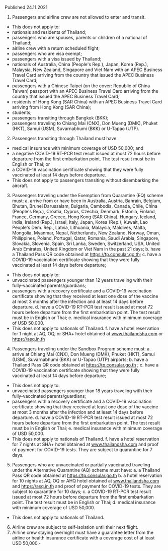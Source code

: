 Published 24.11.2021
1. Passengers and airline crew are not allowed to enter and transit.
- This does not apply to:
- nationals and residents of Thailand;
- passengers who are spouses, parents or children of a national of Thailand;
- airline crew with a return scheduled flight;
- passengers who are visa exempt;
- passengers with a visa issued by Thailand;
- nationals of Australia, China (People's Rep.), Japan, Korea (Rep.), Malaysia, New Zealand, Singapore and Viet Nam with an APEC Business Travel Card arriving from the country that issued the APEC Business Travel Card;
- passengers with a Chinese Taipei (on the cover: Republic of China Taiwan) passport with an APEC Business Travel Card arriving from the country that issued the APEC Business Travel Card;
- residents of Hong Kong (SAR China) with an APEC Business Travel Card arriving from Hong Kong (SAR China);
- students;
- passengers transiting through Bangkok (BKK);
- passengers traveling to Chiang Mai (CNX), Don Mueng (DMK), Phuket (HKT), Samui (USM), Suvarnabhumi (BKK) or U-Tapao (UTP).
2. Passengers transiting through Thailand must have:
- medical insurance with minimum coverage of USD 50,000; and
- a negative COVID-19 RT-PCR test result issued at most 72 hours before departure from the first embarkation point. The test result must be in English or Thai; or
- a COVID-19 vaccination certificate showing that they were fully vaccinated at least 14 days before departure.
- This does not apply to passengers transiting without disembarking the aircraft.
3. Passengers traveling under the Exemption from Quarantine (EQ) scheme must:
a. arrive from or have been in Australia, Austria, Bahrain, Belgium, Bhutan, Brunei Darussalam, Bulgaria, Cambodia, Canada, Chile, China (People's Rep.), Croatia, Cyprus, Czechia, Denmark, Estonia, Finland, France, Germany, Greece, Hong Kong (SAR China), Hungary, Iceland, India, Ireland (Rep.), Israel, Italy, Japan, Korea (Rep.), Kuwait, Lao People's Dem. Rep., Latvia, Lithuania, Malaysia, Maldives, Malta, Mongolia, Myanmar, Nepal, Netherlands, New Zealand, Norway, Oman, Philippines, Poland, Portugal, Qatar, Romania, Saudi Arabia, Singapore, Slovakia, Slovenia, Spain, Sri Lanka, Sweden, Switzerland, USA, United Arab Emirates, United Kingdom or Viet Nam in the past 21 days;
b. have a Thailand Pass QR code obtained at <a href="https://tp.consular.go.th">https://tp.consular.go.th</a>;
c. have a COVID-19 vaccination certificate showing that they were fully vaccinated at least 14 days before departure;
- This does not apply to:
- unvaccinated passengers younger than 12 years traveling with their fully-vaccinated parents/guardians;
- passengers with a recovery certificate and a COVID-19 vaccination certificate showing that they received at least one dose of the vaccine at most 3 months after the infection and at least 14 days before departure.
d. have a COVID-19 RT-PCR test result issued at most 72 hours before departure from the first embarkation point. The test result must be in English or Thai;
e. medical insurance with minimum coverage of USD 50,000.
- This does not apply to nationals of Thailand.
f. have a hotel reservation for 1 night at AQ, OQ, or SHA+ hotel obtained at <a href="http://www.thailandsha.com">www.thailandsha.com</a> or <a href="https://asq.in.th">https://asq.in.th</a>
4. Passengers traveling under the Sandbox Program scheme must:
a. arrive at Chiang Mai (CNX), Don Mueng (DMK), Phuket (HKT), Samui (USM), Suvarnabhumi (BKK) or U-Tapao (UTP) airports;
b. have a Thailand Pass QR code obtained at <a href="https://tp.consular.go.th">https://tp.consular.go.th</a> ;
c. have a COVID-19 vaccination certificate showing that they were fully vaccinated at least 14 days before departure;
- This does not apply to:
- unvaccinated passengers younger than 18 years traveling with their fully-vaccinated parents/guardians;
- passengers with a recovery certificate and a COVID-19 vaccination certificate showing that they received at least one dose of the vaccine at most 3 months after the infection and at least 14 days before departure.
d. have a COVID-19 RT-PCR test result issued at most 72 hours before departure from the first embarkation point. The test result must be in English or Thai;
e. medical insurance with minimum coverage of USD 50,000.
- This does not apply to nationals of Thailand.
f. have a hotel reservation for 7 nights at SHA+ hotel obtained at <a href="http://www.thailandsha.com">www.thailandsha.com</a> and proof of payment for COVID-19 tests. They are subject to quarantine for 7 days.
5. Passengers who are unvaccinated or partially vaccinated traveling under the Alternative Quarantine (AQ) scheme must have:
a. a Thailand Pass QR code obtained at <a href="https://tp.consular.go.th">https://tp.consular.go.th</a>
b. a hotel reservation for 10 nights at AQ, OQ or AHQ hotel obtained at <a href="http://www.thailandsha.com">www.thailandsha.com</a> and <a href="https://asq.in.th">https://asq.in.th</a> and proof of payment for COVID-19 tests. They are subject to quarantine for 10 days;
c. a COVID-19 RT-PCR test result issued at most 72 hours before departure from the first embarkation point. The test result must be in English or Thai;
d. medical insurance with minimum coverage of USD 50,000.
- This does not apply to nationals of Thailand.
6. Airline crew are subject to self-isolation until their next flight.
7. Airline crew staying overnight must have a guarantee letter from the airline or health insurance certificate with a coverage cost of at least USD 50,000.-